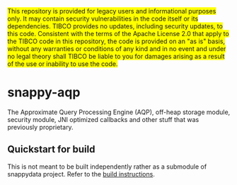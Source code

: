 <span style="background-color:yellow">
This repository is provided for legacy users and informational purposes only. It may contain security vulnerabilities in the code itself or its dependencies. TIBCO provides no updates, including security updates, to this code. Consistent with the terms of the Apache License 2.0 that apply to the TIBCO code in this repository, the code is provided on an "as is" basis, without any warranties or conditions of any kind and in no event and under no legal theory shall TIBCO be liable to you for damages arising as a result of the use or inability to use the code.
</span>

# snappy-aqp

The Approximate Query Processing Engine (AQP), off-heap storage module, security module, JNI optimized callbacks and other stuff that was previously proprietary.

## Quickstart for build

This is not meant to be built independently rather as a submodule of snappydata project. Refer to the [build instructions](https://tibcosoftware.github.io/snappydata/install/building_from_source/).
